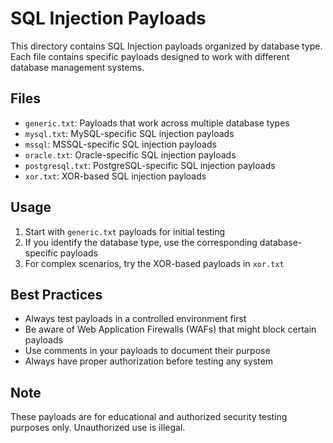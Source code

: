 # SQL Injection Payloads

This directory contains SQL Injection payloads organized by database type. Each file contains specific payloads designed to work with different database management systems.

## Files

- `generic.txt`: Payloads that work across multiple database types
- `mysql.txt`: MySQL-specific SQL injection payloads
- `mssql`: MSSQL-specific SQL injection payloads
- `oracle.txt`: Oracle-specific SQL injection payloads
- `postgresql.txt`: PostgreSQL-specific SQL injection payloads
- `xor.txt`: XOR-based SQL injection payloads

## Usage

1. Start with `generic.txt` payloads for initial testing
2. If you identify the database type, use the corresponding database-specific payloads
3. For complex scenarios, try the XOR-based payloads in `xor.txt`

## Best Practices

- Always test payloads in a controlled environment first
- Be aware of Web Application Firewalls (WAFs) that might block certain payloads
- Use comments in your payloads to document their purpose
- Always have proper authorization before testing any system

## Note

These payloads are for educational and authorized security testing purposes only. Unauthorized use is illegal.
